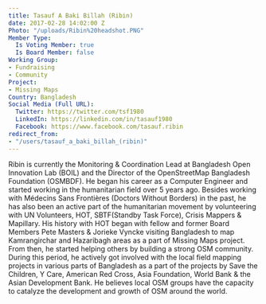 ```yaml
---
title: Tasauf A Baki Billah (Ribin)
date: 2017-02-28 14:02:00 Z
Photo: "/uploads/Ribin%20headshot.PNG"
Member Type:
  Is Voting Member: true
  Is Board Member: false
Working Group:
- Fundraising
- Community
Project:
- Missing Maps
Country: Bangladesh
Social Media (Full URL):
  Twitter: https://twitter.com/tsf1980
  LinkedIn: https://linkedin.com/in/tasauf1980
  Facebook: https://www.facebook.com/tasauf.ribin
redirect_from:
- "/users/tasauf_a_baki_billah_(ribin)"
---
```


Ribin is currently the Monitoring & Coordination Lead at Bangladesh Open Innovation Lab (BOIL) and the Director of the OpenStreetMap Bangladesh Foundation (OSMBDF). 
He began his career as a Computer Engineer and started working in the humanitarian field over 5 years ago. Besides working with Médecins Sans Frontières (Doctors Without Borders) in the past, he has also been an active part of the humanitarian movement by volunteering with UN Volunteers, HOT, SBTF(Standby Task Force), Crisis Mappers & Mapillary. 
His history with HOT began with fellow and former Board Members Pete Masters & Jorieke Vyncke visiting Bangladesh to map Kamrangirchar 
and Hazaribagh areas as a part of Missing Maps project. From then, he started helping others by building a strong OSM community. During this period, he actively got involved with the local field mapping projects in various parts of Bangladesh as a part of the projects by Save the Children, Y Care, American Red Cross, Asia Foundation, World Bank & the Asian Development Bank. He believes local OSM groups have the capacity to catalyze the development and growth of OSM around the world.
